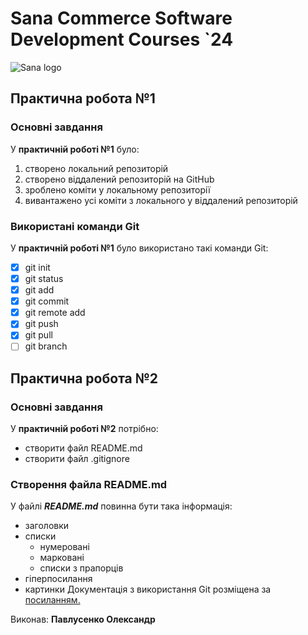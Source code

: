 # Sana Commerce Software Development Courses `24
 ![Sana logo](https://upload.wikimedia.org/wikipedia/commons/0/08/Sana_Commerce_Logo.png)

## Практична робота №1

### Основні завдання

У **практичній роботі №1** було:

1. створено локальний репозиторій
1. створено віддалений репозиторій на GitHub
1. зроблено коміти у локальному репозиторії
1. вивантажено усі коміти з локального у віддалений репозиторій

### Використані команди Git
 У **практичній роботі №1** було використано такі команди Git:

- [x] git init
- [x] git status
- [x] git add
- [x] git commit
- [x] git remote add
- [x] git push
- [x] git pull
- [ ] git branch

## Практична робота №2

### Основні завдання

У **практичній роботі №2** потрібно:

- створити файл README.md
- створити файл .gitignore

### Створення файла README.md

У файлі ***README.md*** повинна бути така інформація:

- заголовки
- списки
   - нумеровані
   - марковані
   - списки з прапорців
- гіперпосилання
- картинки
Документація з використання Git розміщена за [посиланням.](https://docs.github.com/en/get-started/writing-on-github/getting-started-with-writing-and-formatting-on-github/quickstart-for-writing-on-github)

Виконав: **Павлусенко Олександр**
